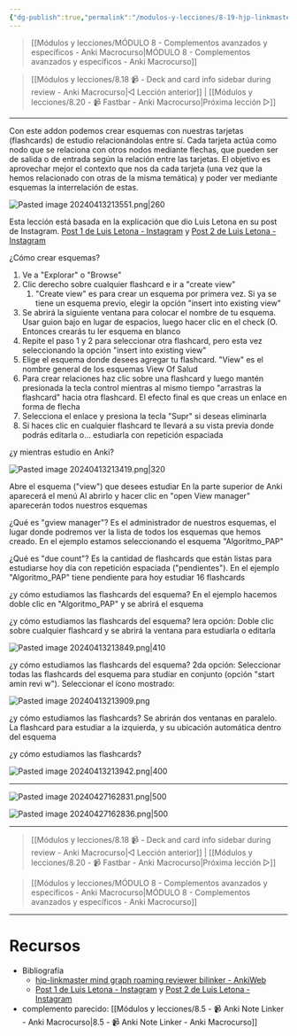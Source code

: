 ```yaml
---
{"dg-publish":true,"permalink":"/modulos-y-lecciones/8-19-hjp-linkmaster-mind-graph-roaming-reviewer-bilinker-anki-macrocurso/","noteIcon":"","updated":"2024-05-15T22:20:33.095+02:00"}
---
```



> [[Módulos y lecciones/MÓDULO 8 - Complementos avanzados y específicos - Anki Macrocurso\|MÓDULO 8 - Complementos avanzados y específicos - Anki Macrocurso]]

> [[Módulos y lecciones/8.18 📹 - Deck and card info sidebar during review - Anki Macrocurso\|◁ Lección anterior]] | [[Módulos y lecciones/8.20 - 📹 Fastbar - Anki Macrocurso\|Próxima lección ▷]]

---

Con este addon podemos crear esquemas con nuestras tarjetas (flashcards) de estudio relacionándolas entre sí. Cada tarjeta actúa como nodo que se relaciona con otros nodos mediante flechas, que pueden ser de salida o de entrada según la relación entre las tarjetas. El objetivo es aprovechar mejor el contexto que nos da cada tarjeta (una vez que la hemos relacionado con otras de la misma temática) y poder ver mediante esquemas la interrelación de estas.

![Pasted image 20240413213551.png|260](/img/user/ANEXOS/Pasted%20image%2020240413213551.png)

Esta lección está basada en la explicación que dio Luis Letona en su post de Instagram. [Post 1 de Luis Letona - Instagram](https://www.instagram.com/p/C3Gpm54Ob7u/?img_index=2) y [Post 2 de Luis Letona - Instagram](https://www.instagram.com/p/C3LhgVMvpdI/?img_index=1)

¿Cómo crear esquemas?
1. Ve a "Explorar" o "Browse"
2. Clic derecho sobre cualquier flashcard e ir a "create view"
	1. "Create view" es para crear un esquema por primera vez. Si ya se tiene un esquema previo, elegir la opción "insert into existing view"
3. Se abrirá la siguiente ventana para colocar el nombre de tu esquema. Usar guion bajo en lugar de espacios, luego hacer clic en el check (O. Entonces crearás tu ler esquema en blanco
4. Repite el paso 1 y 2 para seleccionar otra flashcard, pero esta vez seleccionando la opción "insert into existing view"
5. Elige el esquema donde desees agregar tu flashcard. "View" es el nombre general de los esquemas View Of Salud
6. Para crear relaciones haz clic sobre una flashcard y luego mantén presionada la tecla control mientras al mismo tiempo "arrastras la flashcard" hacia otra flashcard. El efecto final es que creas un enlace en forma de flecha
7. Selecciona el enlace y presiona la tecla "Supr" si deseas eliminarla
8. Si haces clic en cualquier flashcard te llevará a su vista previa donde podrás editarla o... estudiarla con repetición espaciada

¿y mientras estudio en Anki?

![Pasted image 20240413213419.png|320](/img/user/ANEXOS/Pasted%20image%2020240413213419.png)

Abre el esquema ("view") que desees estudiar En la parte superior de Anki aparecerá el menú Al abrirlo y hacer clic en "open View manager" aparecerán todos nuestros esquemas 

¿Qué es "gview manager"? Es el administrador de nuestros esquemas, el lugar donde podremos ver la lista de todos los esquemas que hemos creado. En el ejemplo estamos seleccionando el esquema "Algoritmo_PAP"

¿Qué es "due count"? Es la cantidad de flashcards que están listas para estudiarse hoy día con repetición espaciada ("pendientes"). En el ejemplo "Algoritmo_PAP" tiene pendiente para hoy estudiar 16 flashcards

¿y cómo estudiamos las flashcards del esquema? En el ejemplo hacemos doble clic en "Algoritmo_PAP" y se abrirá el esquema

¿y cómo estudiamos las flashcards del esquema? lera opción: Doble clic sobre cualquier flashcard y se abrirá la ventana para estudiarla o editarla

![Pasted image 20240413213849.png|410](/img/user/ANEXOS/Pasted%20image%2020240413213849.png)

¿y cómo estudiamos las flashcards del esquema? 2da opción: Seleccionar todas las flashcards del esquema para studiar en conjunto (opción "start amin revi w"). Seleccionar el ícono mostrado:

![Pasted image 20240413213909.png](/img/user/ANEXOS/Pasted%20image%2020240413213909.png)

¿y cómo estudiamos las flashcards? Se abrirán dos ventanas en paralelo. La flashcard para estudiar a la izquierda, y su ubicación automática dentro del esquema 

¿y cómo estudiamos las flashcards?

![Pasted image 20240413213942.png|400](/img/user/ANEXOS/Pasted%20image%2020240413213942.png)

---

![Pasted image 20240427162831.png|500](/img/user/ANEXOS/Pasted%20image%2020240427162831.png)

![Pasted image 20240427162836.png|500](/img/user/ANEXOS/Pasted%20image%2020240427162836.png)

---

> [[Módulos y lecciones/8.18 📹 - Deck and card info sidebar during review - Anki Macrocurso\|◁ Lección anterior]] | [[Módulos y lecciones/8.20 - 📹 Fastbar - Anki Macrocurso\|Próxima lección ▷]]

> [[Módulos y lecciones/MÓDULO 8 - Complementos avanzados y específicos - Anki Macrocurso\|MÓDULO 8 - Complementos avanzados y específicos - Anki Macrocurso]]

---

# Recursos
- Bibliografía
	- [hjp-linkmaster mind graph roaming reviewer bilinker - AnkiWeb](https://ankiweb.net/shared/info/1420819673)
	- [Post 1 de Luis Letona - Instagram](https://www.instagram.com/p/C3Gpm54Ob7u/?img_index=2) y [Post 2 de Luis Letona - Instagram](https://www.instagram.com/p/C3LhgVMvpdI/?img_index=1)
- complemento parecido: [[Módulos y lecciones/8.5 - 📹 Anki Note Linker - Anki Macrocurso\|8.5 - 📹 Anki Note Linker - Anki Macrocurso]]
